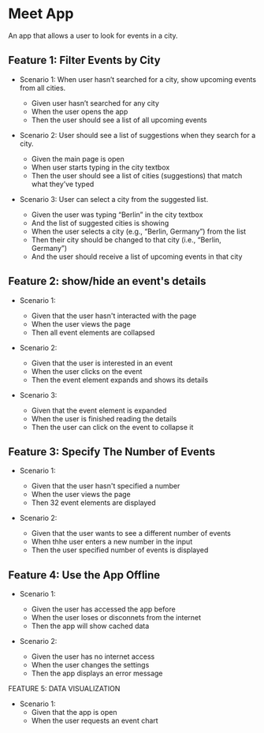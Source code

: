 <h1>Meet App</h1>
An app that allows a user to look for events in a city.

<h2>Feature 1: Filter Events by City</h2>

* Scenario 1: When user hasn’t searched for a city, show upcoming events from all cities.
  * Given user hasn’t searched for any city
  * When the user opens the app
  * Then the user should see a list of all upcoming events

* Scenario 2: User should see a list of suggestions when they search for a city.
  * Given the main page is open
  * When user starts typing in the city textbox
  * Then the user should see a list of cities (suggestions) that match what they’ve typed

* Scenario 3: User can select a city from the suggested list.
  * Given the user was typing “Berlin” in the city textbox
  * And the list of suggested cities is showing
  * When the user selects a city (e.g., “Berlin, Germany”) from the list
  * Then their city should be changed to that city (i.e., “Berlin, Germany”)
  * And the user should receive a list of upcoming events in that city

<h2>Feature 2: show/hide an event's details</h2>

* Scenario 1:
  * Given that the user hasn't interacted with the page
  * When the user views the page
  * Then all event elements are collapsed

* Scenario 2: 
  * Given that the user is interested in an event
  * When the user clicks on the event
  * Then the event element expands and shows its details

* Scenario 3: 
  * Given that the event element is expanded
  * When the user is finished reading the details
  * Then the user can click on the event to collapse it

<h2>Feature 3: Specify The Number of Events</h2>

* Scenario 1:
  * Given that the user hasn't specified a number
  * When the user views the page
  * Then 32 event elements are displayed

* Scenario 2:
  * Given that the user wants to see a different number of events
  * When thhe user enters a new number in the input
  * Then the user specified number of events is displayed

<h2>Feature 4: Use the App Offline</h2>

* Scenario 1: 
  * Given the user has accessed the app before
  * When the user loses or disconnets from the internet
  * Then the app will show cached data

* Scenario 2: 
  * Given the user has no internet access
  * When the user changes the settings
  * Then the app displays an error message

FEATURE 5: DATA VISUALIZATION

* Scenario 1: 
  * Given that the app is open
  * When the user requests an event chart
 
